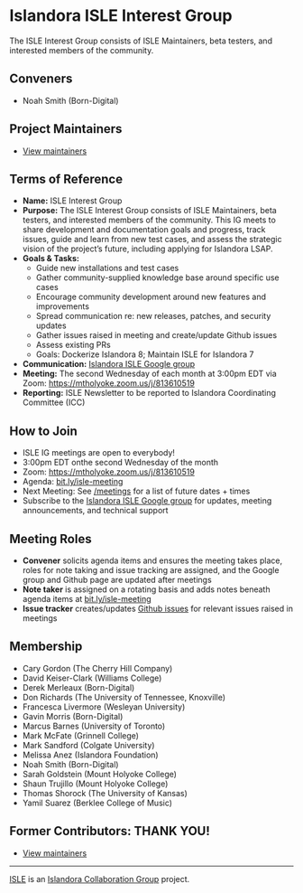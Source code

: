 # Islandora ISLE Interest Group
The ISLE Interest Group consists of ISLE Maintainers, beta testers, and interested members of the community. 

## Conveners
* Noah Smith (Born-Digital) 

## Project Maintainers
* [View maintainers](https://github.com/Islandora-Collaboration-Group/ISLE#isle-project-maintainers)

## Terms of Reference
* **Name:** ISLE Interest Group
* **Purpose:** The ISLE Interest Group consists of ISLE Maintainers, beta testers, and interested members of the community. This IG meets to share development and documentation goals and progress, track issues, guide and learn from new test cases, and assess the strategic vision of the project’s future, including applying for Islandora LSAP.
* **Goals & Tasks:**
  * Guide new installations and test cases
  * Gather community-supplied knowledge base around specific use cases
  * Encourage community development around new features and improvements
  * Spread communication re: new releases, patches, and security updates   
  * Gather issues raised in meeting and create/update Github issues
  * Assess existing PRs
  * Goals: Dockerize Islandora 8; Maintain ISLE for Islandora 7
* **Communication:** [Islandora ISLE Google group](https://groups.google.com/forum/#!forum/islandora-isle)
* **Meeting:** The second Wednesday of each month at 3:00pm EDT via Zoom: <https://mtholyoke.zoom.us/j/813610519>
* **Reporting:** ISLE Newsletter to be reported to Islandora Coordinating Committee (ICC)

## How to Join
* ISLE IG meetings are open to everybody!
* 3:00pm EDT onthe second Wednesday of the month
* Zoom: <https://mtholyoke.zoom.us/j/813610519>
* Agenda: [bit.ly/isle-meeting](https://bit.ly/isle-meeting)
* Next Meeting: See [/meetings](https://github.com/islandora-interest-groups/Islandora-ISLE-Interest-Group/tree/master/meetings) for a list of future dates + times
* Subscribe to the [Islandora ISLE Google group](https://groups.google.com/forum/#!forum/islandora-isle) for updates, meeting announcements, and technical support

## Meeting Roles
* **Convener** solicits agenda items and ensures the meeting takes place, roles for note taking and issue tracking are assigned, and the Google group and Github page are updated after meetings
* **Note taker** is assigned on a rotating basis and adds notes beneath agenda items at [bit.ly/isle-meeting](https://bit.ly/isle-meeting)
* **Issue tracker** creates/updates [Github issues](https://github.com/Islandora-Collaboration-Group/ISLE/issues) for relevant issues raised in meetings

## Membership
* Cary Gordon (The Cherry Hill Company)
* David Keiser-Clark (Williams College)
* Derek Merleaux (Born-Digital)
* Don Richards (The University of Tennessee, Knoxville)
* Francesca Livermore (Wesleyan University)
* Gavin Morris (Born-Digital)
* Marcus Barnes (University of Toronto)
* Mark McFate (Grinnell College)
* Mark Sandford (Colgate University)
* Melissa Anez (Islandora Foundation)
* Noah Smith (Born-Digital)
* Sarah Goldstein (Mount Holyoke College)
* Shaun Trujillo (Mount Holyoke College)
* Thomas Shorock (The University of Kansas)
* Yamil Suarez (Berklee College of Music)

## Former Contributors: THANK YOU!
* [View maintainers](https://github.com/Islandora-Collaboration-Group/ISLE#former-contributors)

---
[ISLE](https://github.com/Islandora-Collaboration-Group/ISLE) is an [Islandora Collaboration Group](https://github.com/Islandora-Collaboration-Group) project.
